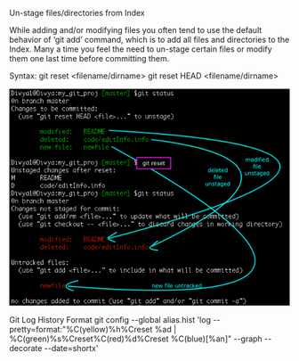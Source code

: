 Un-stage files/directories from Index

While adding and/or modifying files you often tend to use the default behavior of ‘git add’ command, which is to add all files and directories to the Index. Many a time you feel the need to un-stage certain files or modify them one last time before committing them.

Syntax: git reset <filename/dirname>
				git reset HEAD <filename/dirname>

![un-stage-snapshot-1.png](images/2020/03/un-stage-snapshot-1-png.png)

Git Log History Format
	git config --global alias.hist 'log --pretty=format:"%C(yellow)%h%Creset %ad | %C(green)%s%Creset%C(red)%d%Creset %C(blue)[%an]" --graph --decorate --date=shortx'
